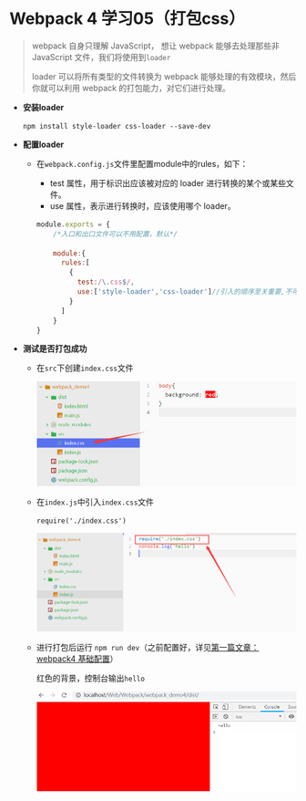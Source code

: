 # Webpack 4 学习05（打包css）

> webpack 自身只理解 JavaScript， 想让 webpack 能够去处理那些非 JavaScript 文件，我们将使用到`loader`
>
> loader 可以将所有类型的文件转换为 webpack 能够处理的有效模块，然后你就可以利用 webpack 的打包能力，对它们进行处理。



- **安装loader**

    `npm install style-loader css-loader --save-dev`

- **配置loader**

  - 在`webpack.config.js`文件里配置module中的rules，如下：

    -  test 属性，用于标识出应该被对应的 loader 进行转换的某个或某些文件。
    -  use 属性，表示进行转换时，应该使用哪个 loader。

    ```javascript
    module.exports = {
        /*入口和出口文件可以不用配置，默认*/
    
        module:{
          rules:[
            {
              test:/\.css$/,
              use:['style-loader','css-loader']//引入的顺序至关重要,不可改变
            }
          ]
        }
    }
    ```

    

- **测试是否打包成功**

  - 在`src`下创建`index.css`文件

    ![](https://raw.githubusercontent.com/HunterXing/resourse/master/images/20190221132534.png)

  - 在`index.js`中引入`index.css`文件

    `require('./index.css')`

    ![](https://raw.githubusercontent.com/HunterXing/resourse/master/images/20190221132749.png)

    

  - 进行打包后运行 `npm run dev`（之前配置好，详见[第一篇文章：webpack4 基础配置](https://www.jianshu.com/p/5b849114fe89)）

    红色的背景，控制台输出`hello`

    ![](https://raw.githubusercontent.com/HunterXing/resourse/master/images/20190221133106.png)

    

  